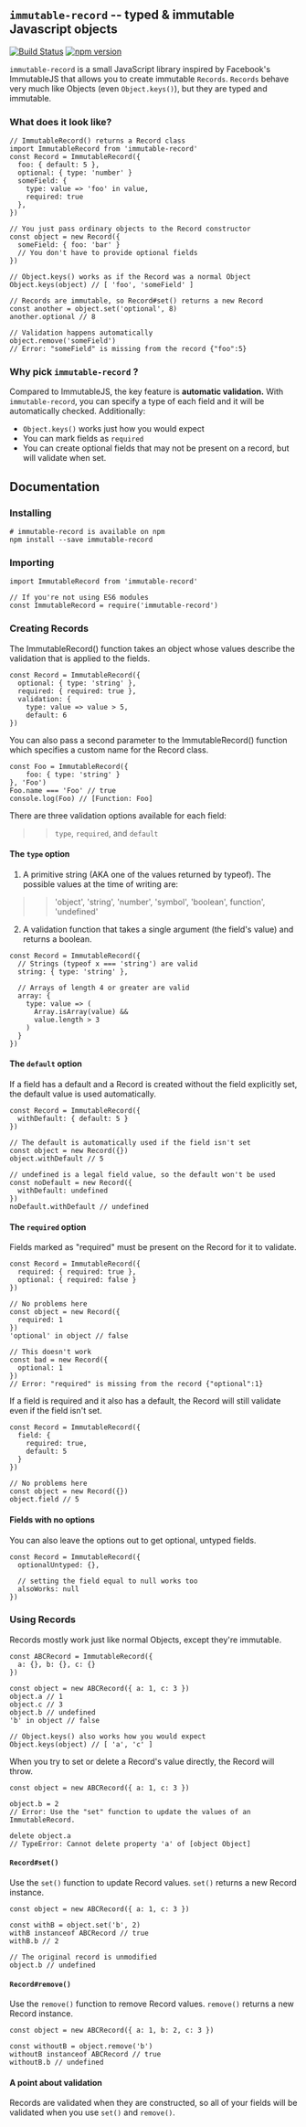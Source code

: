 ## `immutable-record` -- typed & immutable Javascript objects

[![Build Status](https://travis-ci.org/b-gran/immutable-record.svg?branch=master)](https://travis-ci.org/b-gran/immutable-record) [![npm version](https://badge.fury.io/js/immutable-record.svg)](https://badge.fury.io/js/immutable-record)

`immutable-record` is a small JavaScript library inspired by Facebook's ImmutableJS
that allows you to create immutable `Records`.
`Records` behave very much like Objects (even `Object.keys()`), but they are 
typed and immutable.

### What does it look like?

```
// ImmutableRecord() returns a Record class
import ImmutableRecord from 'immutable-record'
const Record = ImmutableRecord({
  foo: { default: 5 },
  optional: { type: 'number' }
  someField: {
    type: value => 'foo' in value,
    required: true
  },
})

// You just pass ordinary objects to the Record constructor
const object = new Record({
  someField: { foo: 'bar' }
  // You don't have to provide optional fields
})

// Object.keys() works as if the Record was a normal Object
Object.keys(object) // [ 'foo', 'someField' ]

// Records are immutable, so Record#set() returns a new Record
const another = object.set('optional', 8)
another.optional // 8

// Validation happens automatically
object.remove('someField')
// Error: "someField" is missing from the record {"foo":5}

```

### Why pick `immutable-record` ?

Compared to ImmutableJS, the key feature is __automatic validation.__ With 
`immutable-record`, you can specify a type of each field and it will be 
automatically checked. Additionally:

* `Object.keys()` works just how you would expect
* You can mark fields as `required`
* You can create optional fields that may not be present on a record, but will 
validate when set.

## Documentation

### Installing

```
# immutable-record is available on npm
npm install --save immutable-record
```

### Importing

```
import ImmutableRecord from 'immutable-record'

// If you're not using ES6 modules
const ImmutableRecord = require('immutable-record')
```

### Creating Records

The ImmutableRecord() function takes an object whose values describe the 
validation that is applied to the fields.

```
const Record = ImmutableRecord({
  optional: { type: 'string' },
  required: { required: true },
  validation: {
    type: value => value > 5,
    default: 6
})
```

You can also pass a second parameter to the ImmutableRecord() function
which specifies a custom name for the Record class.

```
const Foo = ImmutableRecord({
    foo: { type: 'string' }
}, 'Foo')
Foo.name === 'Foo' // true
console.log(Foo) // [Function: Foo]
```

There are three validation options available for each field:
> > `type`, `required`, and `default`

#### The `type` option

1. A primitive string (AKA one of the values returned by typeof). The possible 
values at the time of writing are:
> > 'object', 'string', 'number', 'symbol', 'boolean',
function', 'undefined'

2. A validation function that takes a single argument (the field's value) and 
returns a boolean.

```
const Record = ImmutableRecord({
  // Strings (typeof x === 'string') are valid
  string: { type: 'string' },

  // Arrays of length 4 or greater are valid
  array: {
    type: value => (
      Array.isArray(value) &&
      value.length > 3
    )
  }
})
```

#### The `default` option

If a field has a default and a Record is created without the field explicitly set,
the default value is used automatically.

```
const Record = ImmutableRecord({
  withDefault: { default: 5 }
})

// The default is automatically used if the field isn't set
const object = new Record({})
object.withDefault // 5

// undefined is a legal field value, so the default won't be used
const noDefault = new Record({
  withDefault: undefined
})
noDefault.withDefault // undefined
```

#### The `required` option

Fields marked as "required" must be present on the Record for it to validate.

```
const Record = ImmutableRecord({
  required: { required: true },
  optional: { required: false }
})

// No problems here
const object = new Record({
  required: 1
})
'optional' in object // false

// This doesn't work
const bad = new Record({
  optional: 1
})
// Error: "required" is missing from the record {"optional":1}
```

If a field is required and it also has a default, the Record will still validate
even if the field isn't set.

```
const Record = ImmutableRecord({
  field: {
    required: true,
    default: 5
  }
})

// No problems here
const object = new Record({})
object.field // 5
```

#### Fields with no options

You can also leave the options out to get optional, untyped fields.

```
const Record = ImmutableRecord({
  optionalUntyped: {},

  // setting the field equal to null works too
  alsoWorks: null
})
```

### Using Records

Records mostly work just like normal Objects, except they're immutable.

```
const ABCRecord = ImmutableRecord({
  a: {}, b: {}, c: {}
})

const object = new ABCRecord({ a: 1, c: 3 })
object.a // 1
object.c // 3
object.b // undefined
'b' in object // false

// Object.keys() also works how you would expect
Object.keys(object) // [ 'a', 'c' ]
```

When you try to set or delete a Record's value directly, the Record will throw.

```
const object = new ABCRecord({ a: 1, c: 3 })

object.b = 2
// Error: Use the "set" function to update the values of an ImmutableRecord.

delete object.a
// TypeError: Cannot delete property 'a' of [object Object]
```

#### `Record#set()`

Use the `set()` function to update Record values. `set()` returns a new Record instance.

```
const object = new ABCRecord({ a: 1, c: 3 })

const withB = object.set('b', 2)
withB instanceof ABCRecord // true
withB.b // 2

// The original record is unmodified
object.b // undefined
```

#### `Record#remove()`

Use the `remove()` function to remove Record values. `remove()` returns a new Record instance.

```
const object = new ABCRecord({ a: 1, b: 2, c: 3 })

const withoutB = object.remove('b')
withoutB instanceof ABCRecord // true
withoutB.b // undefined
```

#### A point about validation

Records are validated when they are constructed, so all of your fields will be validated
when you use `set()` and `remove()`.
